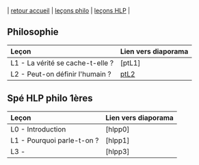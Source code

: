 | [retour accueil](https://rollauda.github.io) | [leçons philo](https://rollauda.github.io/pt2023) | [leçons HLP](https://rollauda.github.io/hlp) |

## Philosophie

| Leçon          | Lien vers diaporama | 
| :------------------- | :-------------------------- | 
| L1 - La vérité se cache-t-elle ?   |[ptL1] |
| L2 - Peut-on définir l'humain ?   | [ptL2](https://rollauda.github.io/marp/diapos/pt/ptL2.html) |

## Spé HLP philo 1ères

| Leçon          | Lien vers diaporama | 
| :------------------- | :-------------------------- | 
| L0 - Introduction   | [hlpp0] |
| L1 - Pourquoi parle-t-on ?   | [hlpp1] |
| L3 -   | [hlpp3]  |




